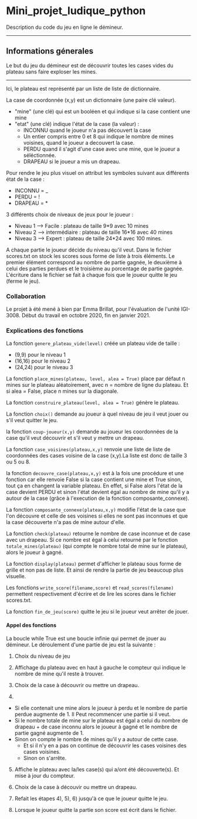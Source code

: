 # Mini_projet_ludique_python
Description du code du jeu en ligne le démineur.
***
## Informations génerales
Le but du jeu du démineur est de découvrir toutes les cases vides du plateau sans faire exploser les mines.
***
Ici, le plateau est représenté par un liste de liste de dictionnaire.

La case de coordonnée (x,y) est un dictionnaire (une paire clé valeur).
  - "mine" (une clé) qui est un booléen et qui indique si la case contient une mine 
  - "etat" (une clé) indique l'état de la case (la valeur) :
      - INCONNU quand le joueur n'a pas découvert la case
      - Un entier compris entre 0 et 8 qui indique le nombre de mines voisines, quand le joueur a decouvert la case.
      - PERDU quand il s'agit d'une case avec une mine, que le joueur a séléctionnée.
      - DRAPEAU si le joueur a mis un drapeau.

Pour rendre le jeu plus visuel on attribut les symboles suivant aux différents état de la case :  

- INCONNU = _
- PERDU = !
- DRAPEAU = *

3 différents choix de niveaux de jeux pour le joueur : 
- Niveau 1 --> Facile : plateau de taille 9*9 avec 10 mines
- Niveau 2 --> intermédiaire : plateau de taille 16*16 avec 40 mines
- Niveau 3 --> Expert : plateau de taille 24*24 avec 100 mines.

A chaque partie le joueur décide du niveau qu'il veut.
Dans le fichier scores.txt on stock les scores sous forme de liste à trois éléments. Le premier élément correspond au nombre de partie gagnée, le deuxième à celui des parties perdues et le troisième au porcentage de partie gagnée. L'écriture dans le fichier se fait à chaque fois que le joueur quitte le jeu (ferme le jeu).

### Collaboration
Le projet à été mené à bien par Emma Brillat, pour l'évaluation de l'unité IGI-3008. Début du travail en octobre 2020, fin en janvier 2021.

### Explications des fonctions
La fonction `genere_plateau_vide(level)` créée un plateau vide de taille : 
- (9,9) pour le niveau 1
- (16,16) pour le niveau 2
- (24,24) pour le niveau 3

La fonction `place_mines(plateau, level, alea = True)` place par défaut n mines sur le plateau aléatoirement, avec n = nombre de ligne du plateau.
Et si alea = False, place n mines sur la diagonale. 

La fonction `construire_plateau(level, alea = True)` génère le plateau.

La fonction `choix()` demande au joueur à quel niveau de jeu il veut jouer ou s'il veut quitter le jeu.

la fonction `coup-joueur(x,y)` demande au joueur les coordonnées de la case qu'il veut découvrir et s'il veut y mettre un drapeau.

La fonction `case_voisines(plateau,x,y)` renvoie une liste de liste de coordonnées des cases voisine de la case (x,y).La liste est donc de taille 3 ou 5 ou 8.

la fonction `decouvre_case(plateau,x,y)` est à la fois une procédure et une fonction car elle renvoie False si la case contient une mine et True sinon, tout ça en changent la variable plateau. En effet, si False alors l'état de la case devient PERDU et sinon l'état devient égal au nombre de mine qu'il y a autour de la case (grâce à l'execution de la fonction composante_connexe).

La fonction `composante_connexe(plateau,x,y)` modifie l'état de la case que l'on découvre et celle de ses voisines si elles ne sont pas inconnues et que la case découverte n'a pas de mine autour d'elle.

La fonction `check(plateau)` retourne le nombre de case inconnue et de case avec un drapeau. Si ce nombre est égal à celui retourné par le fonction `totale_mines(plateau)` (qui compte le nombre total de mine sur le plateau), alors le joueur à gagné. 

La fonction `display(plateau)` permet d'afficher le plateau sous forme de grille et non pas de liste. Et ainsi de rendre la partie de jeu beaucoup plus visuelle.

Les fonctions `write_score(filename,score)` et `read_scores(filename)` permettent respectivement d'écrire et de lire les scores dans le fichier scores.txt.

La fonction `fin_de_jeu(score)` quitte le jeu si le joueur veut arrêter de jouer.

#### Appel des fonctions

La boucle while True est une boucle infinie qui permet de jouer au démineur.
Le déroulement d'une partie de jeu est la suivante : 

1) Choix du niveau de jeu

2) Affichage du plateau avec en haut à gauche le compteur qui indique le nombre de mine qu'il reste à trouver.

3) Choix de la case à découvrir ou mettre un drapeau.

4) 
  - Si elle contenait une mine alors le joueur à perdu et le nombre de partie perdue augmente de 1. Il Peut recommencer une partie si il veut.
  - Si le nombre totale de mine sur le plateau est égal a celui du nombre de drapeau + de case inconnu alors le joueur à gagné et le nombre de partie gagné augmente de 1.
  - Sinon on compte le nombre de mines qu'il y a autour de cette case.
      - Et si il n'y en a pas on continue de découvrir les cases voisines des cases voisines.
      - Sinon on s'arrête.

5) Affiche le plateau avec la/les case(s) qui a/ont été découverte(s). Et mise à jour du compteur.

6) Choix de la case à découvir ou mettre un drapeau.

7) Refait les étapes 4), 5), 6) jusqu'à ce que le joueur quitte le jeu.

8) Lorsque le joueur quitte la partie son score est écrit dans le fichier.


